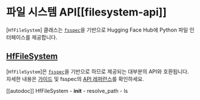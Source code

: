 <!--⚠️ Note that this file is in Markdown but contain specific syntax for our doc-builder (similar to MDX) that may not be
rendered properly in your Markdown viewer.
-->

# 파일 시스템 API[[filesystem-api]]

[`HfFileSystem`] 클래스는 [`fsspec`](https://filesystem-spec.readthedocs.io/en/latest/)을 기반으로 Hugging Face Hub에 Python 파일 인터페이스를 제공합니다.

## [HfFileSystem](Hf파일시스템)

[`HfFileSystem`]은 [`fsspec`](https://filesystem-spec.readthedocs.io/en/latest/)을 기반으로 하므로 제공되는 대부분의 API와 호환됩니다. 자세한 내용은 [가이드](../guides/hf_file_system) 및 fsspec의 [API 레퍼런스](https://filesystem-spec.readthedocs.io/en/latest/api.html#fsspec.spec.AbstractFileSystem)를 확인하세요.

[[autodoc]] HfFileSystem
    - __init__
    - resolve_path
    - ls

